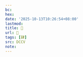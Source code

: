 ```yaml
---
bc:
hex:
date: '2025-10-13T10:26:54+08:00'
lastmod:
title: 􁓝
url: 􁓝
tags: [肆]
src: DCCV
note:
---
```

